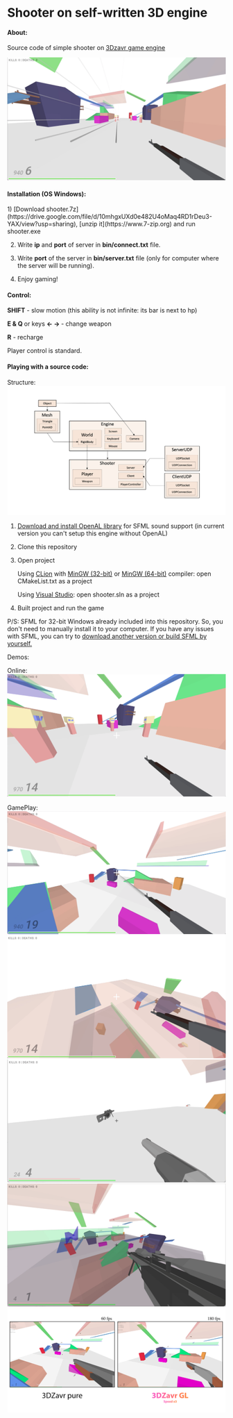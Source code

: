 # Shooter on self-written 3D engine

<h4>About:</h4>

Source code of simple shooter on [3Dzavr game engine](https://github.com/vectozavr/3dzavr)

![Project demonstration](img/gamePlay2.png)


<h4>Installation (OS Windows):</h4>
1) [Download shooter.7z](https://drive.google.com/file/d/10mhgxUXd0e482U4oMaq4RD1rDeu3-YAX/view?usp=sharing), [unzip it](https://www.7-zip.org) and run shooter.exe


2) Write <b>ip</b> and <b>port</b> of server in <b>bin/connect.txt</b> file.


3) Write <b>port</b> of the server in <b>bin/server.txt</b> file (only for computer where the server will be running).


3) Enjoy gaming!

<h4>Control:</h4>

<b>SHIFT</b> - slow motion (this ability is not infinite: its bar is next to hp)

<b>E & Q </b> or keys <b> <- -> </b> - change weapon

<b>R</b> - recharge

Player control is standard.

<h4>Playing with a source code:</h4>

Structure:
![Project demonstration](img/structure.png)

1) [Download and install OpenAL library](https://openal.org/downloads/) for SFML sound support (in current version you can't setup this engine without OpenAL)

2) Clone this repository

3) Open project
   
   Using [CLion](https://www.jetbrains.com/clion/) with [MinGW (32-bit)](https://sourceforge.net/projects/mingw-w64/files/Toolchains%20targetting%20Win32/Personal%20Builds/mingw-builds/7.3.0/threads-posix/dwarf/i686-7.3.0-release-posix-dwarf-rt_v5-rev0.7z/download) or [MinGW (64-bit)](https://sourceforge.net/projects/mingw-w64/files/Toolchains%20targetting%20Win64/Personal%20Builds/mingw-builds/7.3.0/threads-posix/seh/x86_64-7.3.0-release-posix-seh-rt_v5-rev0.7z/download) compiler: open CMakeList.txt as a project

   Using [Visual Studio](https://visualstudio.microsoft.com/ru/): open shooter.sln as a project

4) Built project and run the game

P/S: SFML for 32-bit Windows already included into this repository. So, you don't need to manually install it to your computer. If you have any issues with SFML, you can try to [download another version or build SFML by yourself.](https://www.sfml-dev.org/download.php) 

Demos:

Online:
![Project demonstration](img/gamePlay4.png)

GamePlay:
![Project demonstration](img/gamePlay3.png)
![Project demonstration](img/gamePlay5.png)
![Project demonstration](img/gamePlay6.png)
![Project demonstration](img/gamePlay7.png)
![Project demonstration](img/opengl.png)
